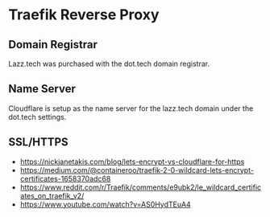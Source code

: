 # Traefik Reverse Proxy

## Domain Registrar

Lazz.tech was purchased with the dot.tech domain registrar.

## Name Server

Cloudflare is setup as the name server for the lazz.tech domain under the dot.tech settings.

## SSL/HTTPS

- https://nickjanetakis.com/blog/lets-encrypt-vs-cloudflare-for-https
- https://medium.com/@containeroo/traefik-2-0-wildcard-lets-encrypt-certificates-1658370adc68
- https://www.reddit.com/r/Traefik/comments/e9ubk2/le_wildcard_certificates_on_traefik_v2/
- https://www.youtube.com/watch?v=AS0HydTEuA4
